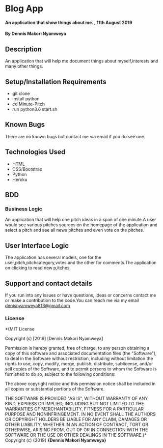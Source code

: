 # Blog App
#### An application that show things about me. , 11th August 2019
#### By **Dennis Makori Nyamweya**
## Description
 An application that will help me document things about myself,interests and many other things.
## Setup/Installation Requirements
* git clone
* install python
* cd Minute-Pitch
* run python3.6 start.sh
## Known Bugs
There are no known bugs but contact me via email if you do see one.
## Technologies Used
* HTML 
* CSS/Bootstrap
* Python 
* Heroku
## BDD
### Business Logic
An application that will help one pitch ideas in a span of one minute.A user would see various pitches sources on the homepage of the application and select a pitch and see all news pitches and even vote on the pitches.
## User Interface Logic
The application has  several models, one for the user,pitch,pitchcategory,votes and  the other for comments.The application on clicking to read new p,itches.
## Support and contact details
If you run into any issues or have questions, ideas or concerns contact me or make a contribution to the code.You can reach me via my email denisnyamweya813@gmail.com
### License
*{MIT License

Copyright (c) [2019] [Dennis Makori Nyamweya]

Permission is hereby granted, free of charge, to any person obtaining a copy
of this software and associated documentation files (the "Software"), to deal
in the Software without restriction, including without limitation the rights
to use, copy, modify, merge, publish, distribute, sublicense, and/or sell
copies of the Software, and to permit persons to whom the Software is
furnished to do so, subject to the following conditions:

The above copyright notice and this permission notice shall be included in all
copies or substantial portions of the Software.

THE SOFTWARE IS PROVIDED "AS IS", WITHOUT WARRANTY OF ANY KIND, EXPRESS OR
IMPLIED, INCLUDING BUT NOT LIMITED TO THE WARRANTIES OF MERCHANTABILITY,
FITNESS FOR A PARTICULAR PURPOSE AND NONINFRINGEMENT. IN NO EVENT SHALL THE
AUTHORS OR COPYRIGHT HOLDERS BE LIABLE FOR ANY CLAIM, DAMAGES OR OTHER
LIABILITY, WHETHER IN AN ACTION OF CONTRACT, TORT OR OTHERWISE, ARISING FROM,
OUT OF OR IN CONNECTION WITH THE SOFTWARE OR THE USE OR OTHER DEALINGS IN THE
SOFTWARE.}*
Copyright (c) {2019} **{Dennis Makori Nyamweya}**